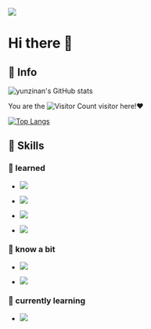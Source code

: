 ![](https://avataaars.io/?avatarStyle=Circle&topType=ShortHairShortFlat&accessoriesType=Prescription02&hairColor=Black&facialHairType=Blank&clotheType=Hoodie&clotheColor=Heather&eyeType=Default&eyebrowType=FlatNatural&mouthType=Smile&skinColor=Light)

# Hi there 👋

## 💩 Info

![yunzinan's GitHub stats](https://github-readme-stats.vercel.app/api?username=yunzinan&show_icons=true&theme=tokyonight)

You are the ![Visitor Count](https://profile-counter.glitch.me/yunzinan/count.svg) visitor here!❤

[![Top Langs](https://github-readme-stats.vercel.app/api/top-langs/?username=yunzinan&layout=compact)](https://github.com/yunzinan/github-readme-stats)

## 🚀 Skills

### 🔭 learned

- ![](https://img.shields.io/badge/C-00599C?style=for-the-badge&logo=c&logoColor=white)

- ![](https://img.shields.io/badge/C%2B%2B-00599C?style=for-the-badge&logo=c%2B%2B&logoColor=white)

- ![](https://img.shields.io/badge/Markdown-000000?style=for-the-badge&logo=markdown&logoColor=white)

- ![](https://img.shields.io/badge/GIT-E44C30?style=for-the-badge&logo=git&logoColor=white)

### 🤔 know a bit

- ![](https://img.shields.io/badge/HTML-239120?style=for-the-badge&logo=html5&logoColor=white)

- ![](https://img.shields.io/badge/Linux-FCC624?style=for-the-badge&logo=linux&logoColor=black)

### 🌱 currently learning

- ![](https://img.shields.io/badge/Python-3776AB?style=for-the-badge&logo=python&logoColor=white)
